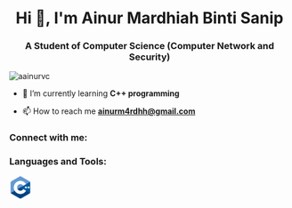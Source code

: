<h1 align="center">Hi 👋, I'm Ainur Mardhiah Binti Sanip</h1>
<h3 align="center">A Student of Computer Science (Computer Network and Security)</h3>

<p align="left"> <img src="https://komarev.com/ghpvc/?username=aainurvc&label=Profile%20views&color=0e75b6&style=flat" alt="aainurvc" /> </p>

- 🌱 I’m currently learning **C++ programming**

- 📫 How to reach me **ainurm4rdhh@gmail.com**

<h3 align="left">Connect with me:</h3>
<p align="left">
</p>

<h3 align="left">Languages and Tools:</h3>
<p align="left"> <a href="https://www.w3schools.com/cpp/" target="_blank" rel="noreferrer"> <img src="https://raw.githubusercontent.com/devicons/devicon/master/icons/cplusplus/cplusplus-original.svg" alt="cplusplus" width="40" height="40"/> </a> </p>
